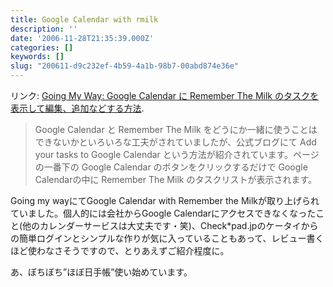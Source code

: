 ```yaml
---
title: Google Calendar with rmilk
description: ''
date: '2006-11-28T21:35:39.000Z'
categories: []
keywords: []
slug: "200611-d9c232ef-4b59-4a1b-98b7-00abd874e36e"
---
```

リンク: [Going My Way: Google Calendar に Remember The Milk のタスクを表示して編集、追加などする方法](http://kengo.preston-net.com/archives/002938.shtml "Going My Way: Google Calendar に Remember The Milk のタスクを表示して編集、追加などする方法").

> Google Calendar と Remember The Milk をどうにか一緒に使うことはできないかといろいろな工夫がされていましたが、公式ブログにて Add your tasks to Google Calendar という方法が紹介されています。ページの一番下の Google Calendar のボタンをクリックするだけで Google Calendarの中に Remember The Milk のタスクリストが表示されます。

Going my wayにてGoogle Calendar with Remember the Milkが取り上げられていました。個人的には会社からGoogle Calendarにアクセスできなくなったこと(他のカレンダーサービスは大丈夫です・笑)、Check\*pad.jpのケータイからの簡単ログインとシンプルな作りが気に入っていることもあって、レビュー書くほど使わなさそうですので、とりあえずご紹介程度に。

あ、ぼちぼち”ほぼ日手帳”使い始めています。